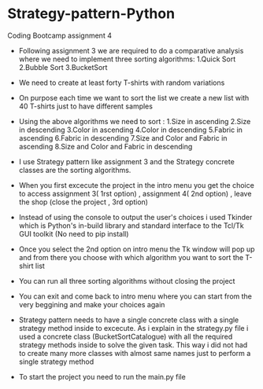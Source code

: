# Strategy-pattern-Python

Coding Bootcamp assignment 4

* Following assignment 3 we are required to do a comparative analysis where we need to implement three sorting algorithms:
   1.Quick Sort
   2.Bubble Sort
   3.BucketSort


* We need to create at least forty T-shirts with random variations 
* On purpose each time we want to sort the list we create a new list 
   with 40 T-shirts just to have different samples
* Using the above algorithms we need to sort : 
   1.Size in ascending
   2.Size in descending
   3.Color in ascending
   4.Color in descending
   5.Fabric in ascending
   6.Fabric in descending
   7.Size and Color and Fabric in ascending
   8.Size and Color and Fabric in descending

* I use Strategy pattern like assignment 3 and the Strategy concrete classes
   are the sorting algorithms.
* When you first excecute the project in the intro menu you get the choice to 
   access assignment 3( 1rst option) ,
          assignment 4( 2nd option) ,
          leave the shop (close the project , 3rd option)
* Instead of using the console to output the user's choices i used Tkinder 
   which is Python's in-build library and standard interface to the Tcl/Tk GUI toolkit
   (No need to pip install)
* Once you select the 2nd option on intro menu the Tk window will pop up and from there 
   you choose with which algorithm you want to sort the T-shirt list
* You can run all three sorting algorithms without closing the project
* You can exit and come back to intro menu where you can start from the very beggining
   and make your choices again
* Strategy pattern needs to have a single concrete class with a single strategy method inside
   to excecute.
   As i explain in the strategy.py file i used a concrete class (BucketSortCatalogue) with 
   all the required strategy methods inside to solve the given task. This way i did not had to
   create many more classes with almost same names just to perform a single strategy method
   
* To start the project you need to run the main.py file
